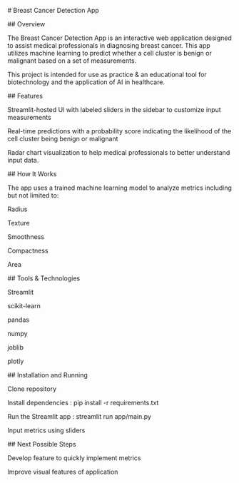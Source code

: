 \# Breast Cancer Detection App



\## Overview



The Breast Cancer Detection App is an interactive web application designed to assist medical professionals in diagnosing breast cancer. This app utilizes machine learning to predict whether a cell cluster is benign or malignant based on a set of measurements.



This project is intended for use as practice \& an educational tool for biotechnology and the application of AI in healthcare.



\## Features



Streamlit-hosted UI with labeled sliders in the sidebar to customize input measurements

Real-time predictions with a probability score indicating the likelihood of the cell cluster being benign or malignant

Radar chart visualization to help medical professionals to better understand input data.



\## How It Works



The app uses a trained machine learning model to analyze metrics including but not limited to:



Radius

Texture

Smoothness

Compactness

Area



\## Tools \& Technologies



Streamlit

scikit-learn

pandas

numpy

joblib

plotly



\## Installation and Running



Clone repository



Install dependencies : pip install -r requirements.txt



Run the Streamlit app : streamlit run app/main.py



Input metrics using sliders



\## Next Possible Steps



Develop feature to quickly implement metrics

Improve visual features of application

